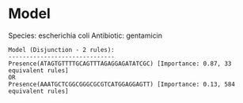 
# Model

Species: escherichia coli
Antibiotic: gentamicin

```
Model (Disjunction - 2 rules):
------------------------------
Presence(ATAGTGTTTTGCAGTTTAGAGGAGATATCGC) [Importance: 0.87, 33 equivalent rules]
OR
Presence(AAATGCTCGGCGGGCGCGTCATGGAGGAGTT) [Importance: 0.13, 584 equivalent rules]

```

